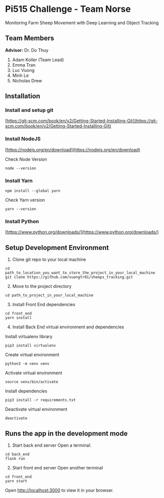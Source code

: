 # Pi515 Challenge - Team Norse

Monitoring Farm Sheep Movement with Deep Learning and Object Tracking

## Team Members
**Advisor:** Dr. Do Thuy
1. Adam Koller (Team Lead)
2. Emma Tran
3. Luc Vuong
4. Minh Le
5. Nicholas Drew

## Installation

### Install and setup git
[https://git-scm.com/book/en/v2/Getting-Started-Installing-Git](https://git-scm.com/book/en/v2/Getting-Started-Installing-Git)

### Install NodeJS
[https://nodejs.org/en/download](https://nodejs.org/en/download)

Check Node Version
```
node --version
```

### Install Yarn
```
npm install --global yarn
```
Check Yarn version
```
yarn --version
```

### Install Python
[https://www.python.org/downloads/](https://www.python.org/downloads/)

## Setup Development Environment

1. Clone git repo to your local machine
```
cd path_to_location_you_want_to_store_the_project_in_your_local_machine
git clone https://github.com/vuongtr01/sheeps_tracking.git
```

2. Move to the project directory
```
cd path_to_project_in_your_local_machine
```

3. Install Front End dependencies
```
cd front_end
yarn install
```

4. Install Back End virtual environment and dependencies

Install virtualenv library
```
pip3 install virtualenv
```
Create virtual environment
```
python3 -m venv venv
```
Activate virtual environment
```
source venv/bin/activate 
```
Install dependencies
```
pip3 install -r requirements.txt
```

Deactivate virtual environment
```
deactivate
```
## Runs the app in the development mode
1. Start back end server
Open a terminal:
```
cd back_end
flask run
```

2. Start front end server
Open another terminal
```
cd front_end
yarn start
```
Open [http://localhost:3000](http://localhost:3000) to view it in your browser.
